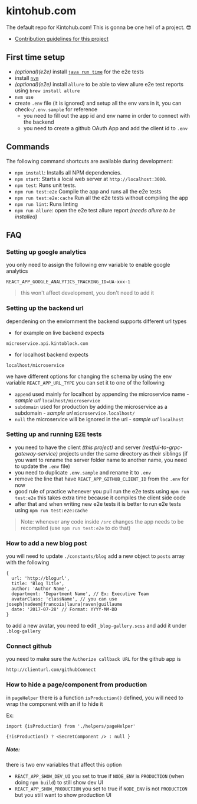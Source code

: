 # kintohub.com

The default repo for Kintohub.com! This is gonna be one hell of a project.
😎

* [Contribution guidelines for this project](./CONTRIBUTION.md)

## First time setup

* _(optional)(e2e)_ install [`java run time`](https://www.java.com/en/download/mac_download.jsp) for the e2e tests
* install [`nvm`](https://github.com/creationix/nvm)
* _(optional)(e2e)_ install `allure` to be able to view allure e2e test reports using `brew install allure`
* `nvm use`
* create `.env` file (it is ignored) and setup all the env vars in it, you can check`~/.env.sample` for reference
  * you need to fill out the app id and env name in order to connect with the backend
  * you need to create a github OAuth App and add the client id to `.env`

## Commands

The following command shortcuts are available during development:

* `npm install`: Installs all NPM dependencies.
* `npm start`: Starts a local web server at `http://localhost:3000`.
* `npm test`: Runs unit tests.
* `npm run test:e2e` Compile the app and runs all the e2e tests
* `npm run test:e2e:cache` Run all the e2e tests without compiling the app
* `npm run lint`: Runs linting
* `npm run allure`: open the e2e test allure report _(needs allure to be installed)_

## FAQ

### Setting up google analytics

you only need to assign the following env variable to enable google analytics

```
REACT_APP_GOOGLE_ANALYTICS_TRACKING_ID=UA-xxx-1
```

> this won't affect development, you don't need to add it

### Setting up the backend url

dependening on the enviornment the backend supports different url types

* for example on live backend expects

```
microservice.api.kintoblock.com
```

* for localhost backend expects

```
localhost/microservice
```

we have different options for changing the schema by using the env variable `REACT_APP_URL_TYPE` you can set it to one of the following

* `append` used mainly for localhost by appending the microservice name - _sample url_ `localhost/microservice`
* `subdomain` used for production by adding the microservice as a subdomain - _sample url_ `microservice.localhost/`
* `null` the microservice will be ignored in the url - _sample url_ `localhost`

### Setting up and running E2E tests

* you need to have the client _(this project)_ and server _(restful-to-grpc-gateway-service)_ projects under the same directory as their siblings (if you want to rename the server folder name to another name, you need to update the `.env` file)
* you need to duplicate `.env.sample` and rename it to `.env`
* remove the line that have `REACT_APP_GITHUB_CLIENT_ID` from the `.env` for now
* good rule of practice whenever you pull run the e2e tests using `npm run test:e2e` this takes extra time because it compiles the client side code
* after that and when writing new e2e tests it is better to run e2e tests using `npm run test:e2e:cache`

> Note: whenever any code inside `/src` changes the app needs to be recompiled (use `npm run test:e2e` to do that)

### How to add a new blog post

you will need to update `./constants/blog` add a new object to `posts` array with the following

```
{
  url: 'http://blogurl',
  title: 'Blog Title',
  author: 'Author Name',
  department: 'Department Name', // Ex: Executive Team
  avatarClass: 'className', // you can use joseph|nadeem|francois|laura|raven|guillaume
  date: '2017-07-28' // Format: YYYY-MM-DD
}
```

to add a new avatar, you need to edit `_blog-gallery.scss` and add it under `.blog-gallery`

### Connect github

you need to make sure the `Authorize callback URL` for the github app is

```
http://clienturl.com/githubConnect
```

### How to hide a page/component from production

in `pageHelper` there is a function `isProduction()` defined, you will need to wrap the component with an if to hide it

Ex:

```
import {isProduction} from './helpers/pageHelper'

{!isProduction() ? <SecretComponent /> : null }
```

##### Note:

there is two env variables that affect this option

* `REACT_APP_SHOW_DEV_UI` you set to true if `NODE_ENV` is `PRODUCTION` (when doing `npm build`) to still show dev UI
* `REACT_APP_SHOW_PRODUCTION` you set to true if `NODE_ENV` is not `PRODUCTION` but you still want to show production UI
